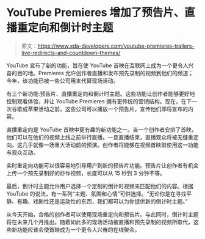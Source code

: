 # YouTube Premieres 增加了预告片、直播重定向和倒计时主题

> 原文：<https://www.xda-developers.com/youtube-premieres-trailers-live-redirects-and-countdown-themes/>

YouTube 宣布了新的功能，旨在使 YouTube 首映在互联网上成为一个更令人兴奋的目的地。Premieres 允许创作者直播和发布预先录制的视频到他们的频道；今年，该功能已被一些公司用来代替现场活动。

有三个新功能:预告片、直播重定向和倒计时主题。这些功能让创作者能够更好地控制观看体验，并让 YouTube Premieres 拥有更传统的营销结构。现在，在下一次谷歌或苹果活动之前，这些公司可以播放一个预告片，宣传他们即将宣布的内容。

直播重定向是 YouTube 首映中更有趣的新功能之一。当一个创作者安排了首映，他们可以在他们的视频上线之前举行直播。一旦直播结束，直播观众将被无缝重定向。这几乎就像一场重大活动前的预演。创作者将能够在视频首映前使用这一功能与观众互动。

实时重定向功能可以很容易地引导用户到新的预告片功能。预告片让创作者有机会上传一个预先录制好的炒作视频，长度可以从 15 秒到 3 分钟不等。

最后，倒计时主题允许用户选择一个定制的倒计时视频来匹配他们的内容。根据 YouTube 的说法，有一系列“主题、氛围和心情”可供选择。“无论你是在寻找平静、有趣、戏剧性还是运动性的东西，我们都可以为你提供新的倒计时主题。”

从今天开始，合格的创作者可以使用现场重定向和预告片。与此同时，倒计时主题将在未来几个月推出。随着如此多的现场活动被直播和预先录制的视频所取代，这些新功能应该会使首映成为一个更令人兴奋的在线聚会。